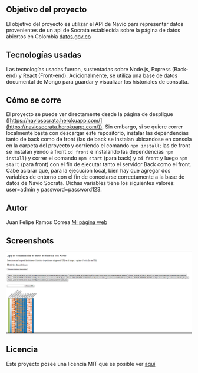 ## Objetivo del proyecto
El objetivo del proyecto es utilizar el API de Navio para representar datos provenientes de un api de Socrata establecida sobre la página de datos abiertos en Colombia [datos.gov.co](datos.gov.co)
## Tecnologías usadas
Las tecnologías usadas fueron, sustentadas sobre Node.js, Express (Back-end) y React (Front-end). Adicionalmente, se utiliza una base de datos documental de Mongo para guardar y visualizar los historiales de consulta.
## Cómo se corre
El proyecto se puede ver directamente desde la página de despligue ([https://naviosocrata.herokuapp.com/](https://naviosocrata.herokuapp.com/)). Sin embargo, si se quiere correr localmente basta con descargar este repositorio, instalar las dependencias tanto de back como de front (las de back se instalan ubicandose en consola en la carpeta del proyecto y corriendo el comando `npm install`; las de front se instalan yendo a front `cd front` e instalando las dependencias `npm install`) y correr el comando `npm start` (para back) y `cd front` y luego `npm start` (para front) con el fin de ejecutar tanto el servidor Back como el front. Cabe aclarar que, para la ejecución local, bien hay que agregar dos variables de entorno con el fin de conectarse correctamente a la base de datos de Navio Socrata. Dichas variables tiene los siguientes valores: user=admin y password=password123.  
## Autor
Juan Felipe Ramos Correa [Mi página web](http://jframos29.github.io)

## Screenshots

![Screenshot](https://github.com/jframos29/navioSocrata/blob/master/screenshot.png)

## Licencia
Este proyecto posee una licencia MIT que es posible ver [aquí](https://github.com/username/reponame/blob/master/LICENSE)
